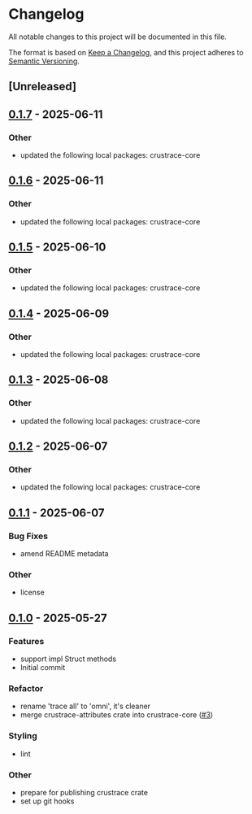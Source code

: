 # Changelog

All notable changes to this project will be documented in this file.

The format is based on [Keep a Changelog](https://keepachangelog.com/en/1.0.0/),
and this project adheres to [Semantic Versioning](https://semver.org/spec/v2.0.0.html).

## [Unreleased]

## [0.1.7](https://github.com/lmmx/crustrace/compare/crustrace-v0.1.6...crustrace-v0.1.7) - 2025-06-11

### <!-- 9 -->Other

- updated the following local packages: crustrace-core

## [0.1.6](https://github.com/lmmx/crustrace/compare/crustrace-v0.1.5...crustrace-v0.1.6) - 2025-06-11

### <!-- 9 -->Other

- updated the following local packages: crustrace-core

## [0.1.5](https://github.com/lmmx/crustrace/compare/crustrace-v0.1.4...crustrace-v0.1.5) - 2025-06-10

### <!-- 9 -->Other

- updated the following local packages: crustrace-core

## [0.1.4](https://github.com/lmmx/crustrace/compare/crustrace-v0.1.3...crustrace-v0.1.4) - 2025-06-09

### <!-- 9 -->Other

- updated the following local packages: crustrace-core

## [0.1.3](https://github.com/lmmx/crustrace/compare/crustrace-v0.1.2...crustrace-v0.1.3) - 2025-06-08

### <!-- 9 -->Other

- updated the following local packages: crustrace-core

## [0.1.2](https://github.com/lmmx/crustrace/compare/crustrace-v0.1.1...crustrace-v0.1.2) - 2025-06-07

### <!-- 9 -->Other

- updated the following local packages: crustrace-core

## [0.1.1](https://github.com/lmmx/crustrace/compare/crustrace-v0.1.0...crustrace-v0.1.1) - 2025-06-07

### <!-- 2 -->Bug Fixes

- amend README metadata

### <!-- 9 -->Other

- license

## [0.1.0](https://github.com/lmmx/crustrace/releases/tag/crustrace-v0.1.0) - 2025-05-27

### <!-- 1 -->Features

- support impl Struct methods
- Initial commit

### <!-- 5 -->Refactor

- rename 'trace all' to 'omni', it's cleaner
- merge crustrace-attributes crate into crustrace-core ([#3](https://github.com/lmmx/crustrace/pull/3))

### <!-- 8 -->Styling

- lint

### <!-- 9 -->Other

- prepare for publishing crustrace crate
- set up git hooks
